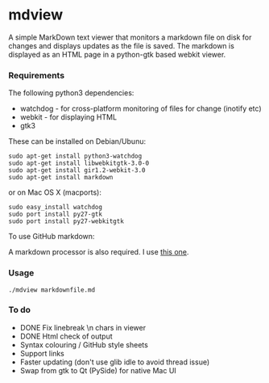 # mdview

A simple MarkDown text viewer that monitors a markdown file on disk
for changes and displays updates as the file is saved. The markdown is
displayed as an HTML page in a python-gtk based webkit viewer.

### Requirements
The following python3 dependencies:

- watchdog - for cross-platform monitoring of files for change
    (inotify etc)
- webkit - for displaying HTML
- gtk3

These can be installed on Debian/Ubunu:


    sudo apt-get install python3-watchdog
    sudo apt-get install libwebkitgtk-3.0-0
    sudo apt-get install gir1.2-webkit-3.0
    sudo apt-get install markdown

or on Mac OS X (macports):


    sudo easy_install watchdog
    sudo port install py27-gtk
    sudo port install py27-webkitgtk

To use GitHub markdown:

A markdown processor is also required. I use
[this one](https://gist.github.com/ralph/1300939).

### Usage

    ./mdview markdownfile.md

### To do

- DONE Fix linebreak \n chars in viewer
- DONE Html check of output
- Syntax colouring / GitHub style sheets
- Support links
- Faster updating (don't use glib idle to avoid thread issue)
- Swap from gtk to Qt (PySide) for native Mac UI
